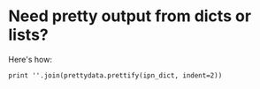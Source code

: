 # Need pretty output from dicts or lists?

Here's how:

    print ''.join(prettydata.prettify(ipn_dict, indent=2))
